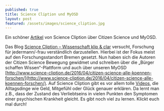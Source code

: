 ```yaml
---
published: true
title: Science Cliption und MyOSD
layout: post
featured: /assets/images/science_cliption.jpg
---
```


Ein schöner [Artikel](http://www.science-cliption.de/2016/04/citizen-science-alle-koennen-forschen/) von Science Cliption über Citizen Science und MyOSD.

Das Blog [Science Cliption – Wissenschaft klip & clar](http://www.science-cliption.de/) versucht, Forschung für jedermann/-frau verständlich darzustellen. Hierbei ist der Fokus meist auf den Forschungsstandort Bremen gesetzt. Nun haben sich die Autoren der Citizen Science Bewegung gewidmet und schreiben über die „Bürger schaffen Wissen“-Plattform und auch über unseren MyOSD
[http://www.science-cliption.de/2016/04/citizen-science-alle-koennen-forschen/](http://www.science-cliption.de/2016/04/citizen-science-alle-koennen-forschen/).
Auf Science Cliption gibt es vor allem tolle [Videos](http://www.science-cliption.de/clipedia/), die Alltagsdinge wie Geld, Mitgefühl oder Glück genauer erklären. Da lernt man z.B., dass der Zustand des Verliebtseins in vielen Punkten den Symptomen einer psychischen Krankheit gleicht. Es gibt noch viel zu lernen. Klickt euch mal durch!
